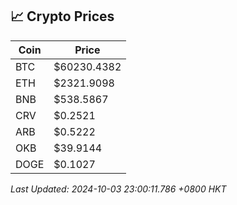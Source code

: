 ## 📈 Crypto Prices

| Coin | Price |
| ---- | ----- |
| BTC | $60230.4382 |
| ETH | $2321.9098 |
| BNB | $538.5867 |
| CRV | $0.2521 |
| ARB | $0.5222 |
| OKB | $39.9144 |
| DOGE | $0.1027 |

_Last Updated: 2024-10-03 23:00:11.786 +0800 HKT_